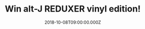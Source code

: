 ---
campaign-uuid: "c-0d849494-1cfa-42c3-9862-a2e267704d20"
type: "Competition"
category: "Music"
date: "2018-10-08T09:00:00.000Z"
end-date: "2018-11-08T23:59:00.000Z"
disable-form: false
is_promoted: false
has_entry_page: true
title: "Win alt-J REDUXER vinyl edition!"
competition-description: "<p>alt-J has done it again and they are ready to present\
  \ REDUXER, a set of 11 incredible reinterpretations of songs from their award winning\
  \ third album RELAXER, reimagined by a host of fans, friends and peers, including\
  \ a globe-straddling cross-section of some of the world's most influential and prolific\
  \ hip hop artists and producers.</p>\r\n<p>We have a copy to one of our members…\
  \ want it? Click below for a chance to win!</p>"
hero-header: "Win alt-J REDUXER vinyl edition!"
terms-confirmation: "N/A"
banner-img: "https://assets.expresslyapp.com/asset-1c294b12-fa10-431a-add3-209422629daf.jpg"
logo-left-href: "aaa.nme.com"
logo-left-image: "https://assets.expresslyapp.com/asset-f76e187a-6e72-4af7-bce4-64e14fcfeba4.jpg"
logo-left-title: "NME AAA"
bg-image-hero: "https://assets.expresslyapp.com/asset-8b45e731-b266-4cbb-9966-3280ca5635ab.jpg"
bg-image-first: "https://assets.expresslyapp.com/asset-2faa333d-ade3-4ed8-8edf-631dcff60996.jpg"
section1-content: "</p>Along the amazing band, putting their own indelible vocals\
  \ on the songs are, amongst others: Gold Link, Lomepal, Rejjie Snow, Tuka, or London's\
  \ acclaimed Little Simz! /</p>\r\n<p>Last Year, Pleader, In Cold Blood… are some\
  \ of its new hits you can find at their new album! Think no more and enter the form\
  \ below for a chance to win alt-J REDUXER album on vinyl edition!</p>"
entry-title: "Win alt-J REDUXER vinyl edition!"
entry-content: "Enter the draw to win alt-J REDUXER vinyl edition by completing the\
  \ form below before 23:59 on 8th of November 2018."
has-winner: false
prize-description: "alt-J REDUXER vinyl edition."
special-conditions: "Multiple entries are allowed up to one every day.\r\nThis competition\
  \ is also available on: https://https://club.expressly.io/competitions/alt-j-reduxer-vinyl-giveaway"
---
